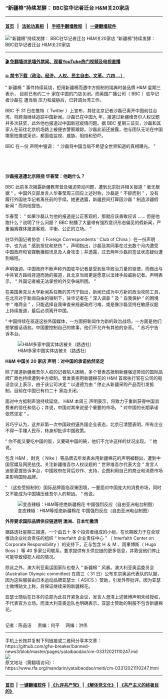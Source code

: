 ### “新疆棉”持续发酵： BBC驻华记者迁台   H&M关20家店
------------------------

#### [首页](https://github.com/gfw-breaker/banned-news3/blob/master/README.md) &nbsp;&nbsp;|&nbsp;&nbsp; [法轮功真相](https://github.com/begood0513/basic/blob/master/README.md)  &nbsp;&nbsp;|&nbsp;&nbsp; [手把手翻墙教程](https://github.com/gfw-breaker/guides/wiki)  &nbsp;&nbsp;|&nbsp;&nbsp; [一键翻墙软件](https://github.com/gfw-breaker/nogfw/blob/master/README.md)  



<div id="headerimg">
 <img alt="“新疆棉”持续发酵： BBC驻华记者迁台   H&amp;M关20家店" src="https://www.rfa.org/mandarin/yataibaodao/meiti/cm-03312021110247.html/@@images/524d0866-dc1b-4957-a5d6-21223d9cc2dc.jpeg" title="“新疆棉”持续发酵： BBC驻华记者迁台   H&amp;M关20家店"/>
 <span class="lead_image_caption">
  “新疆棉”持续发酵： BBC驻华记者迁台   H&amp;M关20家店
 </span>
 <!-- zoomattribute -->
</div>

<hr/>


#### [ 🎬  免翻墙浏览墙外禁闻、观看YouTube热门视频及电视直播](https://github.com/gfw-breaker/HelloWorld)

#### [ 💥  禁书下载（政治、经济、人权、民主自由、文革、六四 ...）](https://github.com/gfw-breaker/books/blob/master/README.md)

<div id="storytext">
 <p>
 </p>
 <p>
  “
  <span>
   新疆棉
  </span>
  <span>
   ”
  </span>
  <span>
   事件持续延烧，拒用新疆棉而遭中方抵制的瑞典时装品牌
  </span>
  <span>
   H&amp;M
  </span>
  <span>
   星期三表示，
  </span>
  <span>
   目前已有约二十
  </span>
  <span>
  </span>
  <span>
   家在中国的门店关闭。而英国广播公司（
  </span>
  <span>
   BBC
  </span>
  <span>
   ）驻华记者沙磊在
  </span>
  <span>
   遭当局
  </span>
  <span>
   压力和威胁后，已转调台湾工作。
  </span>
  <span>
  </span>
 </p>
 <p>
  <span>
   BBC
  </span>
  <span>
   于
  </span>
  <span>
   31
  </span>
  <span>
   日在推特（
  </span>
  <span>
   Twitter
  </span>
  <span>
   ）上宣布，其驻北京记者沙磊已离开中国前往台湾，将跨海继续追踪中国新闻。沙磊已在中国九
  </span>
  <span>
  </span>
  <span>
   年，报道过新疆维吾尔人权议题并多次获奖，此外他也报道过中国新冠疫情问题。据
  </span>
  <span>
   BBC
  </span>
  <span>
   星期三证实，沙磊和其家人在前往北京机场路上被便衣警察跟踪。沙磊此前还披露，他与团队无论在中国哪里拍摄或采访，都面临监视、威胁、阻挠和恐吓。
  </span>
 </p>
 <p>
  <span>
   BBC
  </span>
  <span>
   在一份
  </span>
  <span>
   声明中强调：
  </span>
  <span>
   “
  </span>
  <span>
   沙磊将中国当局不希望全世界知道的真相曝光。
  </span>
  <span>
   ”
  </span>
 </p>
 <p>
  <br/>
 </p>
 <p>
  <br/>
 </p>
 <p>
  <strong>
   <span>
    沙磊报道遭北京阻挠
   </span>
  </strong>
  <strong>
   <span>
   </span>
  </strong>
  <strong>
   <span>
    华春莹：他跑什么？
   </span>
  </strong>
 </p>
 <p>
  <span>
   BBC
  </span>
  <span>
   此前多次揭露新疆教育营及强迫劳动问题，遭到北京批评相关报道
  </span>
  <span>
   “
  </span>
  <span>
   毫无根据
  </span>
  <span>
   ”
  </span>
  <span>
   。中国外交部发言人华春莹周三回应上述时称，沙磊是
  </span>
  <span>
   “
  </span>
  <span>
   不辞而别
  </span>
  <span>
   ”
  </span>
  <span>
   ，没有履行外国驻华记者离任前的手续。她更透露，新疆民间打算因沙磊
  </span>
  <span>
   “
  </span>
  <span>
   制造涉疆假新闻
  </span>
  <span>
   ”
  </span>
  <span>
   而向他提告。
  </span>
 </p>
 <p>
  <span>
   华春莹：
  </span>
  <span>
   “
  </span>
  <span>
   如果沙磊认为他的报道是公正客观的，那就应该勇敢应诉
  </span>
  <span>
   ……
  </span>
  <span>
   但是他跑什么？说明了什么问题？
  </span>
  <span>
   BBC
  </span>
  <span>
   制播了大量带有强烈意识形态偏见的假新闻，严重偏离媒体报道客观、平衡、公正的立场。
  </span>
  <span>
   ”
  </span>
 </p>
 <p>
  <span>
  </span>
  <span>
   驻华外国记者协会（
  </span>
  <span>
   Foreign Correspondents
  </span>
  <span>
   ‘
  </span>
  <span>
   Club of China
  </span>
  <span>
   ）在一份声明中，也为此
  </span>
  <span>
   “
  </span>
  <span>
   感到担忧和悲伤
  </span>
  <span>
   ”
  </span>
  <span>
   。声明指出，沙磊及其同事在过去数个月内遭受中国政府和官媒散播假讯息及人身攻击；并透露，过去两年沙磊的签证状态疑似遭到缩短。
  </span>
 </p>
 <p>
  <span>
   声明强调，中国政府不断声称外国驻华记者是受到反华政治力量的驱使，而做出与中共官方路线背道而驰的报道，且北京当局更是愿意以法律手段威胁记者。声明表示，
  </span>
  <span>
   “
  </span>
  <span>
   外国记者被无法掌控的外交争端所困。
  </span>
  <span>
   ”
  </span>
 </p>
 <p>
  <span>
   在美国奥克兰大学新闻系任教的苏巧宁指出，新闻已成为中方新的政治攻防工具，在北京对于新闻自由的钳制下，驻华记者在
  </span>
  <span>
   “
  </span>
  <span>
   深入调查
  </span>
  <span>
   ”
  </span>
  <span>
   及
  </span>
  <span>
   “
  </span>
  <span>
   自我保护
  </span>
  <span>
   ”
  </span>
  <span>
   的困境中
  </span>
  <span>
   “
  </span>
  <span>
   难两全
  </span>
  <span>
   ”
  </span>
  <span>
   ，只能选择自我审查来规避政府刁难，或是像沙磊坚持在敏感议题上持续报道，最后必须离开中国。
  </span>
 </p>
 <p>
  <span>
   “
  </span>
  <span>
   中国持续在驱逐这些外国媒体，一方面把新闻作为新的政治战场，一方面是他们想掌握话语权。中国要控制自己的故事，他们不允许有其他的杂音。
  </span>
  <span>
   ”
  </span>
  <span>
   苏巧宁告诉本台。
  </span>
 </p>
 <p>
  <span>
   <figure class="image-richtext image-inline captioned" style="width:620px;">
    <img alt="H&amp;M多家中国实体店被关（路透社）" src="https://www.rfa.org/mandarin/yataibaodao/meiti/cm-03312021110247.html/cm0331a.jpg/@@images/84b035cd-814b-478d-850c-ce70d44c576a.jpeg" title="cm0331a.jpg"/>
    <figcaption class="image-caption">
     H&amp;M多家中国实体店被关（路透社）
    </figcaption>
    <small>
    </small>
   </figure>
  </span>
 </p>
 <p>
  <strong>
   <span>
    H&amp;M
   </span>
  </strong>
  <strong>
   <span>
    中国关
   </span>
  </strong>
  <strong>
   <span>
    20
   </span>
  </strong>
  <strong>
   <span>
    家店
   </span>
  </strong>
  <strong>
   <span>
   </span>
  </strong>
  <strong>
   <span>
    声明：对中国的承诺依然坚定
   </span>
  </strong>
 </p>
 <p>
  <span>
   除了报道新疆维吾尔人权的记者陷入困境，多个曾表态抵制新疆强迫劳动的国际品牌厂商也持续遭到中方抵制。曾发表拒用新疆棉花的
  </span>
  <span>
   H&amp;M
  </span>
  <span>
   首席执行官在公司的电话会议上表示，由于该公司决定
  </span>
  <span>
   “
  </span>
  <span>
   以道德为由
  </span>
  <span>
   ”
  </span>
  <span>
   停止从新疆采购产品而引发抵制，目前在中国已有约二十
  </span>
  <span>
  </span>
  <span>
   家店关闭。
  </span>
 </p>
 <p>
  <span>
   面对中方抵制声浪持续延烧，
  </span>
  <span>
   H&amp;M
  </span>
  <span>
   本周三
  </span>
  <span>
   声明表示，将致力于重新获得中国消费者的信任和信心；并说，中国对其来说是个重要的市场，
  </span>
  <span>
   “
  </span>
  <span>
   对中国的长期承诺依然坚定
  </span>
  <span>
   ”
  </span>
  <span>
   。
  </span>
 </p>
 <p>
  <span>
   苏巧宁认为，这并非第一次中国政府逼外国企业表态，北京已清楚表明，所有企业不得一手赚人民币，转身却批评中国政策。
  </span>
 </p>
 <p>
  <span>
   “
  </span>
  <span>
   你不能又要吃中国的饭，又要砸中国的碗，他们不允许这样的状况出现。
  </span>
  <span>
   ”
  </span>
  <span>
   她说。
  </span>
 </p>
 <p>
  <span>
   包含
  </span>
  <span>
   H&amp;M
  </span>
  <span>
   、耐克（
  </span>
  <span>
   Nike
  </span>
  <span>
   ）等品牌去年发表未用新疆棉花的声明被翻出，遭到中国官媒及网民挞伐。关注新疆维吾尔人权议题的
  </span>
  <span>
   “
  </span>
  <span>
   世界维吾尔代表大会
  </span>
  <span>
   ”
  </span>
  <span>
   发言人迪里夏提告诉本台，中国政府在背后炒作、支持，企图利用自己的商业和消费市场来影响国际品牌。
  </span>
 </p>
 <p>
  <span>
   “
  </span>
  <span>
   （这些受抵制的）国际品牌面临双重困境，一要面对中国庞大的消费市场，同时又不能成为中国镇压维吾尔人的帮凶。
  </span>
  <span>
   ”
  </span>
  <span>
   他说。
  </span>
 </p>
 <p>
  <span>
   <figure class="image-richtext image-inline captioned" style="width:620px;">
    <img alt="变态辣椒：H&amp;M等拒绝新疆棉花 中国强烈反应（自由亚洲电台制图）" src="https://www.rfa.org/mandarin/yataibaodao/meiti/cm-03312021110247.html/cm0331.jpg/@@images/1625c05b-11d8-4926-86fa-b7de35e3fe8a.jpeg" title="cm0331.jpg"/>
    <figcaption class="image-caption">
     变态辣椒：H&amp;M等拒绝新疆棉花 中国强烈反应（自由亚洲电台制图）
    </figcaption>
    <small>
    </small>
   </figure>
  </span>
 </p>
 <p>
  <strong>
   <span>
    外界要求国际品牌供应链透明
   </span>
  </strong>
  <strong>
   <span>
   </span>
  </strong>
  <strong>
   <span>
    澳洲、日本忙撇清
   </span>
  </strong>
 </p>
 <p>
  <span>
   据路透社星期三报道，一个由五十
  </span>
  <span>
  </span>
  <span>
   多个投资者组成的小组，在长期致力于在全球推动企业社会责任的组织
  </span>
  <span>
   “
  </span>
  <span>
   Interfaith
  </span>
  <span>
   企业责任中心
  </span>
  <span>
   ”
  </span>
  <span>
   （
  </span>
  <span>
   Interfaith Center on Corporate Responsibility
  </span>
  <span>
   ）的支持下，正与包含
  </span>
  <span>
   H
  </span>
  <span>
   ＆
  </span>
  <span>
   M
  </span>
  <span>
   、雨果博斯（
  </span>
  <span>
   Hugo Boss
  </span>
  <span>
   ）等
  </span>
  <span>
   40
  </span>
  <span>
   多家公司联系，要求提供有关供应链的更多信息，并敦促他们停止可能导致侵犯人权的情况。
  </span>
 </p>
 <p>
  <span>
   除此之外，澳大利亚奥运国家队也卷入
  </span>
  <span>
   “
  </span>
  <span>
   新疆棉
  </span>
  <span>
   ”
  </span>
  <span>
   风暴。澳大利亚奥运委员会
  </span>
  <span>
   (Australian Olympic committee)
  </span>
  <span>
   在周三（
  </span>
  <span>
   31
  </span>
  <span>
   日）公布东京奥运代表队的队服，因为这些服装由日本运动品牌亚瑟士（
  </span>
  <span>
   ASICS
  </span>
  <span>
   ）赞助，引发外界批评。因为亚瑟士微博贴文上称，将保证继续采购新疆棉花。
  </span>
 </p>
 <p>
  <span>
   亚瑟士随后在日本的总部为此召开紧急会议，发言人澄清上述微博声明未经授权，不代表官方立场。而澳大利亚奥运队也明确表示，亚瑟士赞助的制服不包含新疆棉花。
  </span>
 </p>
 <p>
  <br/>
  记者：陈品洁     责编：何平     网编：洪伟
 </p>
</div>

<hr/>
手机上长按并复制下列链接或二维码分享本文章：<br/>
https://github.com/gfw-breaker/banned-news3/blob/master/pages/yataibaodao/cm-03312021110247.md <br/>
<a href='https://github.com/gfw-breaker/banned-news3/blob/master/pages/yataibaodao/cm-03312021110247.md'><img src='https://github.com/gfw-breaker/banned-news3/blob/master/pages/yataibaodao/cm-03312021110247.md.png'/></a> <br/>
原文地址（需翻墙访问）：https://www.rfa.org/mandarin/yataibaodao/meiti/cm-03312021110247.html


------------------------
#### [首页](https://github.com/gfw-breaker/banned-news3/blob/master/README.md) &nbsp;|&nbsp; [一键翻墙软件](https://github.com/gfw-breaker/nogfw/blob/master/README.md) &nbsp;| [《九评共产党》](https://github.com/gfw-breaker/9ping.md/blob/master/README.md#九评之一评共产党是什么) | [《解体党文化》](https://github.com/gfw-breaker/jtdwh.md/blob/master/README.md) | [《共产主义的终极目的》](https://github.com/gfw-breaker/gczydzjmd.md/blob/master/README.md)


<img src='http://gfw-breaker.win/banned-news3/pages/yataibaodao/cm-03312021110247.md' width='0px' height='0px'/>
